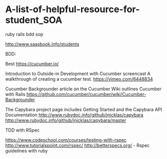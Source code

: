 # A-list-of-helpful-resource-for-student_SOA
ruby rails bdd sop

http://www.saasbook.info/students


BDD:

Best
https://cucumber.io/

Introduction to Outside-in Development with Cucumber screencast A walkthrough of creating a cucumber test.
https://vimeo.com/6448834

Cucumber Backgrounder article on the Cucumber Wiki outlines Cucumber with Rails
https://github.com/cucumber/cucumber/wiki/Cucumber-Backgrounder

The Capybara project page includes Getting Started and the Capybara API Documentation
http://www.rubydoc.info/github/jnicklas/capybara
http://www.rubydoc.info/github/jnicklas/capybara/master


TDD with RSpec

https://www.codeschool.com/courses/testing-with-rspec
http://www.tutorialspoint.com/rspec/ 
http://betterspecs.org/ - Rspec guidelines with ruby 
